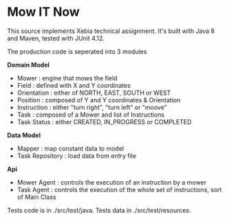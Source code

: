 # Mow IT Now
This source implements Xebia technical assignment. It's built with Java 8 and Maven, tested with JUnit 4.12.

The production code is seperated into 3 modules

**Domain Model**
* Mower : engine that mows the field
* Field : defined with X and Y coordinates
* Orientation : either of NORTH, EAST, SOUTH or WEST
* Position : composed of Y and Y coordinates & Orientation 
* Instruction : either "turn right", "turn left" or "moove"
* Task : composed of a Mower and list of Instructions 
* Task Status : either CREATED, IN_PROGRESS or COMPLETED

**Data Model**
* Mapper : map constant data to model
* Task Repository : load data from entry file

**Api**
* Mower Agent : controls the execution of an instruction by a mower
* Task Agent :  controls the execution of the whole set of instructions, sort of Main Class


Tests code is in ./src/test/java. Tests data in ./src/test/resources. 

